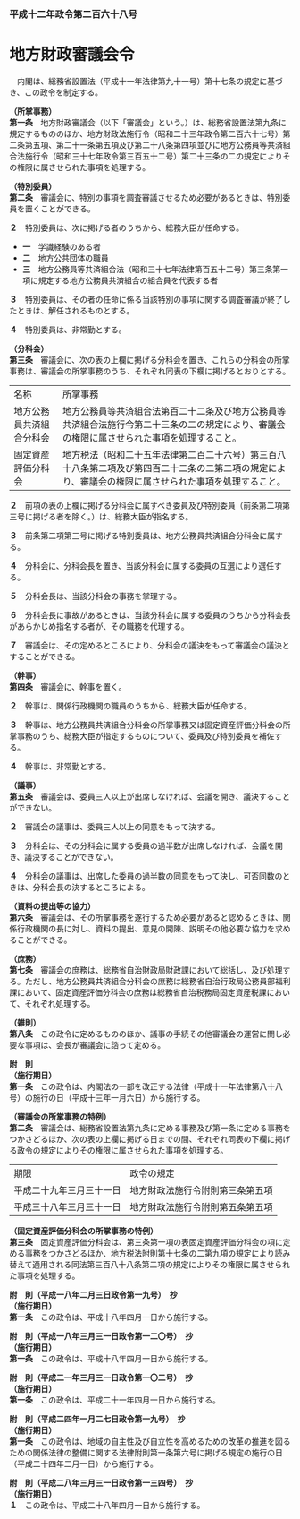 ### 平成十二年政令第二百六十八号  
# 地方財政審議会令  
　内閣は、総務省設置法（平成十一年法律第九十一号）第十七条の規定に基づき、この政令を制定する。  
  
**（所掌事務）**  
**第一条**　地方財政審議会（以下「審議会」という。）は、総務省設置法第九条に規定するもののほか、地方財政法施行令（昭和二十三年政令第二百六十七号）第二条第五項、第二十一条第五項及び第二十八条第四項並びに地方公務員等共済組合法施行令（昭和三十七年政令第三百五十二号）第二十三条の二の規定によりその権限に属させられた事項を処理する。  
  
**（特別委員）**  
**第二条**　審議会に、特別の事項を調査審議させるため必要があるときは、特別委員を置くことができる。  
  
**２**　特別委員は、次に掲げる者のうちから、総務大臣が任命する。  
* **一**　学識経験のある者  
* **二**　地方公共団体の職員  
* **三**　地方公務員等共済組合法（昭和三十七年法律第百五十二号）第三条第一項に規定する地方公務員共済組合の組合員を代表する者  
  
**３**　特別委員は、その者の任命に係る当該特別の事項に関する調査審議が終了したときは、解任されるものとする。  
  
**４**　特別委員は、非常勤とする。  
  
**（分科会）**  
**第三条**　審議会に、次の表の上欄に掲げる分科会を置き、これらの分科会の所掌事務は、審議会の所掌事務のうち、それぞれ同表の下欄に掲げるとおりとする。  

|||  
| --- | --- |  
|名称|所掌事務|  
|地方公務員共済組合分科会|地方公務員等共済組合法第百二十二条及び地方公務員等共済組合法施行令第二十三条の二の規定により、審議会の権限に属させられた事項を処理すること。|  
|固定資産評価分科会|地方税法（昭和二十五年法律第二百二十六号）第三百八十八条第二項及び第四百二十二条の二第二項の規定により、審議会の権限に属させられた事項を処理すること。|  
  
  
**２**　前項の表の上欄に掲げる分科会に属すべき委員及び特別委員（前条第二項第三号に掲げる者を除く。）は、総務大臣が指名する。  
  
**３**　前条第二項第三号に掲げる特別委員は、地方公務員共済組合分科会に属する。  
  
**４**　分科会に、分科会長を置き、当該分科会に属する委員の互選により選任する。  
  
**５**　分科会長は、当該分科会の事務を掌理する。  
  
**６**　分科会長に事故があるときは、当該分科会に属する委員のうちから分科会長があらかじめ指名する者が、その職務を代理する。  
  
**７**　審議会は、その定めるところにより、分科会の議決をもって審議会の議決とすることができる。  
  
**（幹事）**  
**第四条**　審議会に、幹事を置く。  
  
**２**　幹事は、関係行政機関の職員のうちから、総務大臣が任命する。  
  
**３**　幹事は、地方公務員共済組合分科会の所掌事務又は固定資産評価分科会の所掌事務のうち、総務大臣が指定するものについて、委員及び特別委員を補佐する。  
  
**４**　幹事は、非常勤とする。  
  
**（議事）**  
**第五条**　審議会は、委員三人以上が出席しなければ、会議を開き、議決することができない。  
  
**２**　審議会の議事は、委員三人以上の同意をもって決する。  
  
**３**　分科会は、その分科会に属する委員の過半数が出席しなければ、会議を開き、議決することができない。  
  
**４**　分科会の議事は、出席した委員の過半数の同意をもって決し、可否同数のときは、分科会長の決するところによる。  
  
**（資料の提出等の協力）**  
**第六条**　審議会は、その所掌事務を遂行するため必要があると認めるときは、関係行政機関の長に対し、資料の提出、意見の開陳、説明その他必要な協力を求めることができる。  
  
**（庶務）**  
**第七条**　審議会の庶務は、総務省自治財政局財政課において総括し、及び処理する。ただし、地方公務員共済組合分科会の庶務は総務省自治行政局公務員部福利課において、固定資産評価分科会の庶務は総務省自治税務局固定資産税課において、それぞれ処理する。  
  
**（雑則）**  
**第八条**　この政令に定めるもののほか、議事の手続その他審議会の運営に関し必要な事項は、会長が審議会に諮って定める。  
  
**附　則**  
**（施行期日）**  
**第一条**　この政令は、内閣法の一部を改正する法律（平成十一年法律第八十八号）の施行の日（平成十三年一月六日）から施行する。  
  
**（審議会の所掌事務の特例）**  
**第二条**　審議会は、総務省設置法第九条に定める事務及び第一条に定める事務をつかさどるほか、次の表の上欄に掲げる日までの間、それぞれ同表の下欄に掲げる政令の規定によりその権限に属させられた事項を処理する。  

|||  
| --- | --- |  
|期限|政令の規定|  
|平成二十九年三月三十一日|地方財政法施行令附則第三条第五項|  
|平成三十八年三月三十一日|地方財政法施行令附則第五条第五項|  
  
  
**（固定資産評価分科会の所掌事務の特例）**  
**第三条**　固定資産評価分科会は、第三条第一項の表固定資産評価分科会の項に定める事務をつかさどるほか、地方税法附則第十七条の二第九項の規定により読み替えて適用される同法第三百八十八条第二項の規定によりその権限に属させられた事項を処理する。  
  
**附　則（平成一八年二月三日政令第一九号）　抄**  
**（施行期日）**  
**第一条**　この政令は、平成十八年四月一日から施行する。  
  
**附　則（平成一八年三月三一日政令第一二〇号）　抄**  
**（施行期日）**  
**第一条**　この政令は、平成十八年四月一日から施行する。  
  
**附　則（平成二一年三月三一日政令第一〇二号）　抄**  
**（施行期日）**  
**第一条**　この政令は、平成二十一年四月一日から施行する。  
  
**附　則（平成二四年一月二七日政令第一九号）　抄**  
**（施行期日）**  
**第一条**　この政令は、地域の自主性及び自立性を高めるための改革の推進を図るための関係法律の整備に関する法律附則第一条第六号に掲げる規定の施行の日（平成二十四年二月一日）から施行する。  
  
**附　則（平成二八年三月三一日政令第一三四号）　抄**  
**（施行期日）**  
**１**　この政令は、平成二十八年四月一日から施行する。  
  
